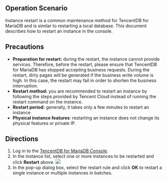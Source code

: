 ## Operation Scenario
Instance restart is a common maintenance method for TencentDB for MariaDB and is similar to restarting a local database. This document describes how to restart an instance in the console.

## Precautions
- **Preparation for restart:** during the restart, the instance cannot provide services. Therefore, before the restart, please ensure that TencentDB for MariaDB has stopped accepting business requests. During the restart, dirty pages will be generated if the business write volume is high. In this case, the restart may fail in order to shorten the business interruption.
- **Restart method:** you are recommended to restart an instance by following the steps provided by Tencent Cloud instead of running the restart command on the instance.
- **Restart period:** generally, it takes only a few minutes to restart an instance.
- **Physical instance features**: restarting an instance does not change its physical features or private IP.


## Directions
1. Log in to the [TencentDB for MariaDB Console](https://console.cloud.tencent.com/tdsql).
2. In the instance list, select one or more instances to be restarted and click **Restart** above.
![](https://main.qcloudimg.com/raw/1dff721fa100af69d3815a9eed73e806.png)
3. In the pop-up dialog box, select the restart rule and click **OK** to restart a single instance or multiple instances in batches.
